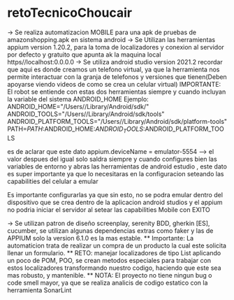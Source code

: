 # retoTecnicoChoucair
-> Se realiza automatizacion MOBILE para una apk de pruebas de amazonshopping.apk en sistema android
 -> Se Utilizan las herramientas appium version 1.20.2, para la toma de localizadores y conexion al servidor por defecto y gratuito que apunta ak la maquina local https//localhost:0.0.0.0
 -> Se utiliza android studio version 2021.2 recordar que aqui es donde creamos un telefono virtual, ya que la herramienta nos permite interactuar con la granja de telefonos y versiones que tienen(Deben apoyarse viendo videos de como se crea un celular virtual)
 IMPORTANTE: El robot se entiende con estas dos herramientas siempre y cuando incluyan la variable del sistema ANDROID_HOME
 Ejemplo:
 ANDROID_HOME="/Users/<user>/Library/Android/sdk/"
 ANDROID_TOOLS="/Users/<user>/Library/Android/sdk/tools"
 ANDROID_PLATFORM_TOOLS="/Users/<user>/Library/Android/sdk/platform-tools"
PATH=$PATH:$ANDROID_HOME:$ANDROID_TOOLS:$ANDROID_PLATFORM_TOOLS

es de aclarar que este dato appium.deviceName  = emulator-5554 --> el valor despues del igual solo saldra siempre y cuando configures bien las variables de entorno y abras las herramientas de android estudio , este dato es super importante ya que lo necesitaras en la configuracion seteando las capabilities del celular a emular 


Es importante configurarlas ya que sin esto, no se podra emular dentro del dispositivo que se crea dentro de la aplicacion android studios y el appium no podria iniciar el servidor al setear las capabilities Mobile con EXITO



 -> Se utilizan patron de diseño screenplay, serenity BDD, gherkin [ES], cucumber, se utilizan algunas dependencias extras como faker y las de APPIUM solo la version 6.1.0 es la mas estable. 
  ** Importante: La automaticion trata de realizar un compra de un producto la cual este solicita llenar un formulario. 
  ** RETO: manejar localizadores de tipo List aplicando un poco de POM, POO, se crean metodos especiales para trabajar con estos localizadores transformando nuestro codigo, haciendo que este sea mas robusto, y mantenible.
  ** NOTA: El proyecto no tiene ningun bug o code smell mayor, ya que se realiza analicis de codigo estatico con la herramienta SonarLint